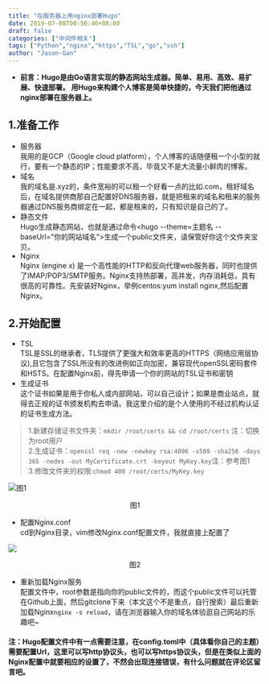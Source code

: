 ```yaml
---
title: "在服务器上用nginx部署Hugo"
date: 2019-07-08T00:56:46+08:00
draft: false
categories: ["中间件相关"]
tags: ["Python","nginx","https","TSL","go","ssh"]
author: "Jason·Gan"
---
```


* **前言：Hugo是由Go语言实现的静态网站生成器。简单、易用、高效、易扩展、快速部署。
用Hugo来构建个人博客是简单快捷的，今天我们把他通过nginx部署在服务器上。**

## 1.准备工作
* 服务器  
我用的是GCP（Google cloud platform），个人博客的话随便租一个小型的就行，要有一个静态的IP；性能要求不高，毕竟又不是大流量小鲜肉的博客。
* 域名  
我的域名是.xyz的，条件宽裕的可以租一个好看一点的比如.com，租好域名后，在域名提供商那自己配置好DNS服务器，就是把租来的域名和租来的服务器通过DNS服务商绑定在一起，都是租来的，只有知识是自己的了。
* 静态文件  
Hugo生成静态网站，也就是通过命令<hugo --theme=主题名  --baseUrl="你的网站域名">生成一个public文件夹，请保管好你这个文件夹宝贝。
* Nginx  
Nginx (engine x) 是一个高性能的HTTP和反向代理web服务器，同时也提供了IMAP/POP3/SMTP服务。Nginx支持热部署，高并发，内存消耗低，具有很高的可靠性。先安装好Nginx，举例centos:yum install nginx,然后配置Nginx。  
## 2.开始配置
* TSL  
TSL是SSL的继承者，TLS提供了更强大和效率更高的HTTPS（网络应用层协议),且它包含了SSL所没有的改进例如正向加密，兼容现代openSSL密码套件和HSTS。在配置Nginx前，得先申请一个你的网站的TSL证书和密钥
* 生成证书  
这个证书如果是用于你私人或内部网站，可以自己设计；如果是商业站点，就得去正规的证书颁发机构去申请。我这里介绍的是个人使用的不经过机构认证的证书生成方法。

>1.新建存储证书文件夹：`mkdir /root/certs && cd /root/certs`    注：切换为root用户  
>2.生成证书：`openssl req -new -newkey rsa:4096 -x509 -sha256 -days 365 -nodes -out MyCertificate.crt -keyout MyKey.key`注：参考图1  
>3.修改文件夹的权限:`chmod 400 /root/certs/MyKey.key`

![图1](/image/certs.jpg)<p align="center">图1</p>  

* 配置Nginx.conf  
cd到Nginx目录，vim修改Nginx.conf配置文件，我就直接上配置了  

![](/image/nginx_conf.jpg)<p align="center">图2</p>
* 重新加载Nginx服务  
配置文件中，root参数是指向你的public文件的，而这个public文件可以托管在Github上面，然后gitclone下来（本文这个不是重点，自行搜索）最后重新加载Nginx`nginx -s reload`，请在浏览器输入你的域名体验逛自己网站的乐趣吧~  

#### 注：Hugo配置文件中有一点需要注意，在config.toml中（具体看你自己的主题）需要配置Url，这里可以写http协议头，也可以写https协议头，但是在类似上面的Nginx配置中就要相应的设置了，不然会出现连接错误，有什么问题就在评论区留言吧。

